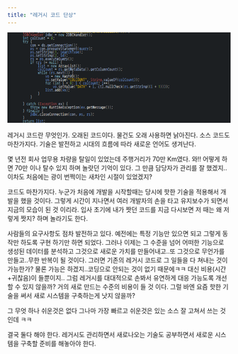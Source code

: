 ```yaml
---
title: "레거시 코드 단상"
---
```

![legacy-code](/assets/images/legacy-code.png)

레거시 코드란 무엇인가. 오래된 코드이다. 물건도 오래 사용하면 낡아진다. 소스 코드도 마찬가지다. 기술은 발전하고 시대의 흐름에 따라 새로운 언어도 생겨난다.

몇 년전 회사 업무용 차량을 탈일이 있었는데 주행거리가 70만 Km였다. 와!! 어떻게 하면 70만 이나 탈수 있지 하며 놀랏던 기억이 있다. 그 만큼 담당자가 관리를 잘 했겠지.. 이차도 처음에는 광이 번쩍이는 새차인 시절이 있었겠지?

코드도 마찬가지다. 누군가 처음에 개발을 시작할때는 당시에 핫한 기술을 적용해서 개발을 했을 것이다. 그렇게 시간이 지나면서 여러 개발자의 손을 타고 유지보수가 되면서 지금의 모습이 된 것 이리라. 입사 초기에 내가 짯던 코드를 지금 다시보면 저 때는 왜 저렇게 짯지? 하며 놀라기도 한다.

사람들의 요구사항도 점차 발전하고 있다. 예전에는 특정 기능만 있으면 되고 그렇게 동작만 하도록 구현 하기만 하면 되었다. 그러나 이제는 그 수준을 넘어 어떠한 기능으로 생성된 데이터를 분석하고 그것으로 새로운 가치를 만들어내고..또 그것으로 무언가를 만들고..무한 반복이 될 것이다. 그러면 기존의 레거시 코드로 그 일들을 다 쳐내는 것이 가능한가? 물론 가능은 하겠지..코딩으로 안되는 것이 없기 때문에ㅋㅋ 대신 비용(시간+귀찮음)이 들뿐이지.. 그럼 레거시를 대대적으로 손봐서 유연하게 대응 가능도록 개선 할 수 있지 않을까? 거의 새로 만드는 수준의 비용이 들 것 이다. 그럴 바엔 요즘 핫한 기술을 써서 새로 시스템을 구축하는게 낫지 않을까?

그 무엇 하나 쉬운것은 없다 그나마 가장 빠르고 쉬운것은 있는 소스 잘 고쳐서 쓰는 것인데 ㅋㅋ

결국 둘다 해야 한다. 레거시도 관리하면서 새로나오는 기술도 공부하면서 새로운 시스템을 구축할 준비를 해놓아야 한다. 











